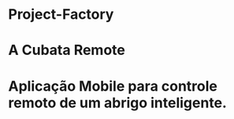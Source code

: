 # Project-Factory
# A Cubata Remote
# Aplicação Mobile para controle remoto de um abrigo inteligente.
